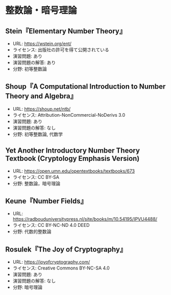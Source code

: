 # 整数論・暗号理論

## Stein『Elementary Number Theory』

* URL: <https://wstein.org/ent/>
* ライセンス: 出版社の許可を得て公開されている
* 演習問題: あり
* 演習問題の解答: あり
* 分野: 初等整数論

## Shoup『A Computational Introduction to Number Theory and Algebra』

* URL: <https://shoup.net/ntb/>
* ライセンス: Attribution-NonCommercial-NoDerivs 3.0
* 演習問題: あり
* 演習問題の解答: なし
* 分野: 初等整数論, 代数学

## Yet Another Introductory Number Theory Textbook (Cryptology Emphasis Version)

* URL: <https://open.umn.edu/opentextbooks/textbooks/673>
* ライセンス: CC BY-SA
* 分野: 整数論，暗号理論

## Keune『Number Fields』

* URL: <https://radbouduniversitypress.nl/site/books/m/10.54195/IPVU4488/>
* ライセンス: CC BY-NC-ND 4.0 DEED
* 分野: 代数的整数論

## Rosulek『The Joy of Cryptography』

* URL: <https://joyofcryptography.com/>
* ライセンス: Creative Commons BY-NC-SA 4.0
* 演習問題: あり
* 演習問題の解答: なし
* 分野: 暗号理論